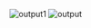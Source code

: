 ![output1](https://github.com/user-attachments/assets/187e9b4c-9ffe-40e4-8be4-b35560f23583)
![output](https://github.com/user-attachments/assets/be44b92f-d89d-4fac-a652-6aeca60787f9)
